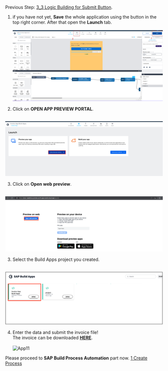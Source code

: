 Previous Step: <a href="https://github.com/SAP-samples/process-automation-enablement/blob/main/Workshops/LCNC_Roadshow%20-%20simplified/Build%20Apps/3%20Details%20Page/3_3%20Logic%20Building%20for%20Submit%20Button/readme.md"> 3_3 Logic Building for Submit Button</a>.

1. if you have not yet, **Save** the whole application using the button in the top right corner. After that open the **Launch** tab.<br><br>
![App8](APP8.png)

2. Click on <b> OPEN APP PREVIEW PORTAL</b>.<br><br>
<img src= "https://github.com/SAP-samples/process-automation-enablement/blob/main/Workshops/DSAG%202023/exercises/7_TestingEndToEndScenario/images/ss12.png?raw=true">


3. Click on <b>Open web preview</b>.<br><br>
<img src="https://github.com/SAP-samples/process-automation-enablement/raw/main/Workshops/DSAG%202023/exercises/7_TestingEndToEndScenario/images/ss13.png">


3. Select the Build Apps project you created.<br><br>
<img src="https://github.com/SAP-samples/process-automation-enablement/raw/main/Workshops/DSAG%202023/exercises/7_TestingEndToEndScenario/images/App.png">




4. Enter the data and submit the invoice file! <br>The invoice can be downloaded <a href="https://github.com/SAP-samples/process-automation-enablement/blob/main/Workshops/DSAG%202023/exercises/1_CreateBuildAppProject/images/Invoice.png?raw=true">**HERE**</a>.<br><br>
![App11](APP11.png)



Please proceed to **SAP Build Process Automation** part now.
[1 Create Process](https://github.com/SAP-samples/process-automation-enablement/blob/main/Workshops/LCNC_Roadshow%20-%20simplified/Build%20Process%20Automation/1%20Create%20Process/readme.md)
